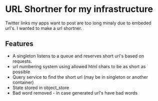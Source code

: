 # URL Shortner for my infrastructure

Twitter links my apps want to post are too long minaly due to embeded url's. I wanted to make a url shortner.

## Features

 - A singleton listens to a queue and reserves short url's based on requests.
 - url numbering system using allowed html chars to be as short as possible
 - Query service to find the short url (may be in singleton or another container)
 - State stored in object_store
 - Bad word removed - in case generated url's have bad words
